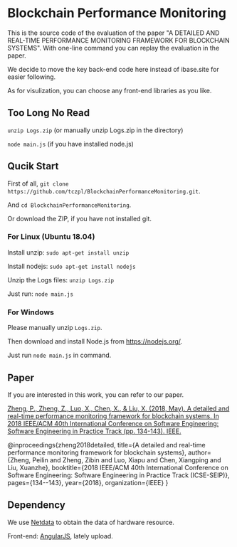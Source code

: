 # Blockchain Performance Monitoring

This is the source code of the evaluation of the paper "A DETAILED AND REAL-TIME PERFORMANCE MONITORING FRAMEWORK FOR BLOCKCHAIN SYSTEMS".
With one-line command you can replay the evaluation in the paper.

We decide to move the key back-end code here instead of ibase.site for easier following. 

As for visulization, you can choose any front-end libraries as you like.


## Too Long No Read

`unzip Logs.zip` (or manually unzip Logs.zip in the directory)

`node main.js` (if you have installed node.js)


## Qucik Start

First of all, `git clone https://github.com/tczpl/BlockchainPerformanceMonitoring.git`.

And `cd BlockchainPerformanceMonitoring`.

Or download the ZIP, if you have not installed git.

### For Linux (Ubuntu 18.04)

Install unzip: `sudo apt-get install unzip`

Install nodejs: `sudo apt-get install nodejs`

Unzip the Logs files: `unzip Logs.zip`

Just run: `node main.js`

### For Windows
Please manually unzip `Logs.zip`.

Then download and install Node.js from <https://nodejs.org/>.

Just run `node main.js` in command.

## Paper
If you are interested in this work, you can refer to our paper.

[Zheng, P., Zheng, Z., Luo, X., Chen, X., & Liu, X. (2018, May). A detailed and real-time performance monitoring framework for blockchain systems. In 2018 IEEE/ACM 40th International Conference on Software Engineering: Software Engineering in Practice Track (pp. 134-143). IEEE.](http://xblock.pro/files/pl/a-detailed-and-real-time-performance-monitoring-framework-for-blockchain-systems.pdf)

@inproceedings{zheng2018detailed,
  title={A detailed and real-time performance monitoring framework for blockchain systems},
  author={Zheng, Peilin and Zheng, Zibin and Luo, Xiapu and Chen, Xiangping and Liu, Xuanzhe},
  booktitle={2018 IEEE/ACM 40th International Conference on Software Engineering: Software Engineering in Practice Track (ICSE-SEIP)},
  pages={134--143},
  year={2018},
  organization={IEEE}
}

## Dependency
We use [Netdata](https://github.com/netdata/netdata) to obtain the data of hardware resource.

Front-end: [AngularJS](https://angularjs.org/), lately upload.
